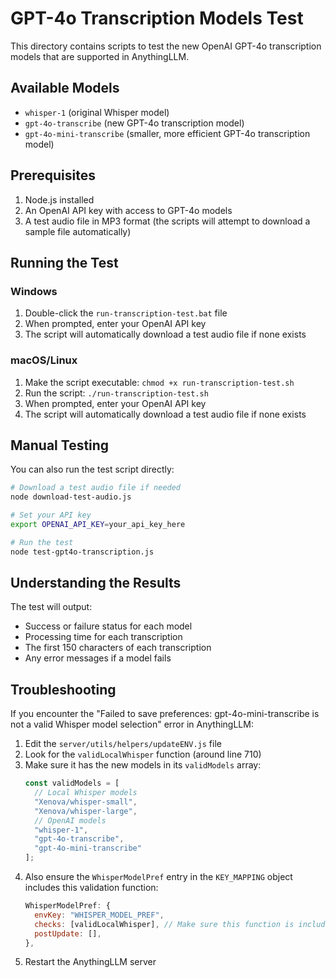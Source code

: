 # GPT-4o Transcription Models Test

This directory contains scripts to test the new OpenAI GPT-4o transcription models that are supported in AnythingLLM.

## Available Models

- `whisper-1` (original Whisper model)
- `gpt-4o-transcribe` (new GPT-4o transcription model)
- `gpt-4o-mini-transcribe` (smaller, more efficient GPT-4o transcription model)

## Prerequisites

1. Node.js installed
2. An OpenAI API key with access to GPT-4o models
3. A test audio file in MP3 format (the scripts will attempt to download a sample file automatically)

## Running the Test

### Windows

1. Double-click the `run-transcription-test.bat` file
2. When prompted, enter your OpenAI API key
3. The script will automatically download a test audio file if none exists

### macOS/Linux

1. Make the script executable: `chmod +x run-transcription-test.sh`
2. Run the script: `./run-transcription-test.sh`
3. When prompted, enter your OpenAI API key
4. The script will automatically download a test audio file if none exists

## Manual Testing

You can also run the test script directly:

```bash
# Download a test audio file if needed
node download-test-audio.js

# Set your API key
export OPENAI_API_KEY=your_api_key_here

# Run the test
node test-gpt4o-transcription.js
```

## Understanding the Results

The test will output:
- Success or failure status for each model
- Processing time for each transcription
- The first 150 characters of each transcription
- Any error messages if a model fails

## Troubleshooting

If you encounter the "Failed to save preferences: gpt-4o-mini-transcribe is not a valid Whisper model selection" error in AnythingLLM:

1. Edit the `server/utils/helpers/updateENV.js` file
2. Look for the `validLocalWhisper` function (around line 710)
3. Make sure it has the new models in its `validModels` array:
   ```javascript
   const validModels = [
     // Local Whisper models
     "Xenova/whisper-small", 
     "Xenova/whisper-large",
     // OpenAI models
     "whisper-1",
     "gpt-4o-transcribe",
     "gpt-4o-mini-transcribe"
   ];
   ```
4. Also ensure the `WhisperModelPref` entry in the `KEY_MAPPING` object includes this validation function:
   ```javascript
   WhisperModelPref: {
     envKey: "WHISPER_MODEL_PREF",
     checks: [validLocalWhisper], // Make sure this function is included
     postUpdate: [],
   },
   ```
5. Restart the AnythingLLM server 